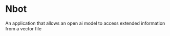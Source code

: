 # Nbot
An application that allows an open ai model to access extended information from a vector file
